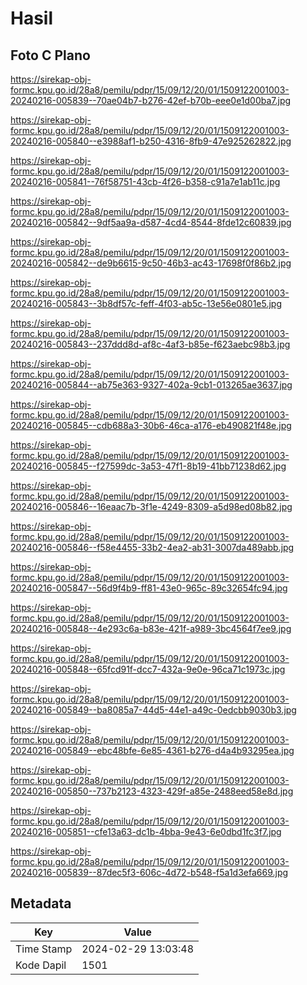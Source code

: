 # Hasil

## Foto C Plano

https://sirekap-obj-formc.kpu.go.id/28a8/pemilu/pdpr/15/09/12/20/01/1509122001003-20240216-005839--70ae04b7-b276-42ef-b70b-eee0e1d00ba7.jpg

https://sirekap-obj-formc.kpu.go.id/28a8/pemilu/pdpr/15/09/12/20/01/1509122001003-20240216-005840--e3988af1-b250-4316-8fb9-47e925262822.jpg

https://sirekap-obj-formc.kpu.go.id/28a8/pemilu/pdpr/15/09/12/20/01/1509122001003-20240216-005841--76f58751-43cb-4f26-b358-c91a7e1ab11c.jpg

https://sirekap-obj-formc.kpu.go.id/28a8/pemilu/pdpr/15/09/12/20/01/1509122001003-20240216-005842--9df5aa9a-d587-4cd4-8544-8fde12c60839.jpg

https://sirekap-obj-formc.kpu.go.id/28a8/pemilu/pdpr/15/09/12/20/01/1509122001003-20240216-005842--de9b6615-9c50-46b3-ac43-17698f0f86b2.jpg

https://sirekap-obj-formc.kpu.go.id/28a8/pemilu/pdpr/15/09/12/20/01/1509122001003-20240216-005843--3b8df57c-feff-4f03-ab5c-13e56e0801e5.jpg

https://sirekap-obj-formc.kpu.go.id/28a8/pemilu/pdpr/15/09/12/20/01/1509122001003-20240216-005843--237ddd8d-af8c-4af3-b85e-f623aebc98b3.jpg

https://sirekap-obj-formc.kpu.go.id/28a8/pemilu/pdpr/15/09/12/20/01/1509122001003-20240216-005844--ab75e363-9327-402a-9cb1-013265ae3637.jpg

https://sirekap-obj-formc.kpu.go.id/28a8/pemilu/pdpr/15/09/12/20/01/1509122001003-20240216-005845--cdb688a3-30b6-46ca-a176-eb490821f48e.jpg

https://sirekap-obj-formc.kpu.go.id/28a8/pemilu/pdpr/15/09/12/20/01/1509122001003-20240216-005845--f27599dc-3a53-47f1-8b19-41bb71238d62.jpg

https://sirekap-obj-formc.kpu.go.id/28a8/pemilu/pdpr/15/09/12/20/01/1509122001003-20240216-005846--16eaac7b-3f1e-4249-8309-a5d98ed08b82.jpg

https://sirekap-obj-formc.kpu.go.id/28a8/pemilu/pdpr/15/09/12/20/01/1509122001003-20240216-005846--f58e4455-33b2-4ea2-ab31-3007da489abb.jpg

https://sirekap-obj-formc.kpu.go.id/28a8/pemilu/pdpr/15/09/12/20/01/1509122001003-20240216-005847--56d9f4b9-ff81-43e0-965c-89c32654fc94.jpg

https://sirekap-obj-formc.kpu.go.id/28a8/pemilu/pdpr/15/09/12/20/01/1509122001003-20240216-005848--4e293c6a-b83e-421f-a989-3bc4564f7ee9.jpg

https://sirekap-obj-formc.kpu.go.id/28a8/pemilu/pdpr/15/09/12/20/01/1509122001003-20240216-005848--65fcd91f-dcc7-432a-9e0e-96ca71c1973c.jpg

https://sirekap-obj-formc.kpu.go.id/28a8/pemilu/pdpr/15/09/12/20/01/1509122001003-20240216-005849--ba8085a7-44d5-44e1-a49c-0edcbb9030b3.jpg

https://sirekap-obj-formc.kpu.go.id/28a8/pemilu/pdpr/15/09/12/20/01/1509122001003-20240216-005849--ebc48bfe-6e85-4361-b276-d4a4b93295ea.jpg

https://sirekap-obj-formc.kpu.go.id/28a8/pemilu/pdpr/15/09/12/20/01/1509122001003-20240216-005850--737b2123-4323-429f-a85e-2488eed58e8d.jpg

https://sirekap-obj-formc.kpu.go.id/28a8/pemilu/pdpr/15/09/12/20/01/1509122001003-20240216-005851--cfe13a63-dc1b-4bba-9e43-6e0dbd1fc3f7.jpg

https://sirekap-obj-formc.kpu.go.id/28a8/pemilu/pdpr/15/09/12/20/01/1509122001003-20240216-005839--87dec5f3-606c-4d72-b548-f5a1d3efa669.jpg


## Metadata

| Key        | Value               |
| ---------- | ------------------- |
| Time Stamp | 2024-02-29 13:03:48 |
| Kode Dapil | 1501                |



